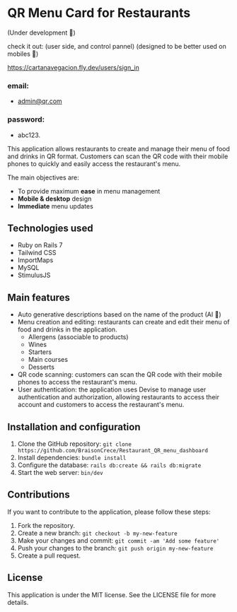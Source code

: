 # QR Menu Card for Restaurants 
(Under development 🔨)

check it out: (user side, and control pannel) (designed to be better used on mobiles 📱)

https://cartanavegacion.fly.dev/users/sign_in

### email: 
- admin@qr.com
### password:
- abc123.


This application allows restaurants to create and manage their menu of food and drinks in QR format. Customers can scan the QR code with their mobile phones to quickly and easily access the restaurant's menu.

The main objectives are:
- To provide maximum **ease** in menu management
- **Mobile & desktop** design
- **Immediate** menu updates

## Technologies used

- Ruby on Rails 7
- Tailwind CSS
- ImportMaps
- MySQL
- StimulusJS

## Main features

- Auto generative descriptions based on the name of the product (AI 🔮)
- Menu creation and editing: restaurants can create and edit their menu of food and drinks in the application.
    - Allergens (associable to products)
    - Wines
    - Starters
    - Main courses
    - Desserts
- QR code scanning: customers can scan the QR code with their mobile phones to access the restaurant's menu.
- User authentication: the application uses Devise to manage user authentication and authorization, allowing restaurants to access their account and customers to access the restaurant's menu.

## Installation and configuration

1. Clone the GitHub repository: `git clone https://github.com/BraisonCrece/Restaurant_QR_menu_dashboard`
2. Install dependencies: `bundle install`
3. Configure the database: `rails db:create && rails db:migrate`
4. Start the web server: `bin/dev`

## Contributions

If you want to contribute to the application, please follow these steps:

1. Fork the repository.
2. Create a new branch: `git checkout -b my-new-feature`
3. Make your changes and commit: `git commit -am 'Add some feature'`
4. Push your changes to the branch: `git push origin my-new-feature`
5. Create a pull request.

## License

This application is under the MIT license. See the LICENSE file for more details.
